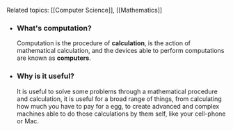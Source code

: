 Related topics:  [[Computer Science]], [[Mathematics]]

+ ### What's computation?
	Computation is the procedure of **calculation**, is the action of mathematical calculation, and the devices able to perform computations are known as **computers**. 

+ ### Why is it useful?
	It is useful to solve some problems through a mathematical procedure and calculation, it is useful for a broad range of things, from calculating how much you have to pay for a egg, to create advanced and complex machines able to do those calculations by them self, like your cell-phone or Mac.
